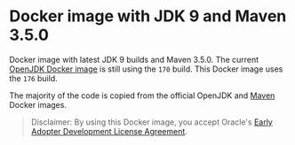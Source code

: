 # Docker image with JDK 9 and Maven 3.5.0

Docker image with latest JDK 9 builds and Maven 3.5.0. The current [OpenJDK Docker image](https://hub.docker.com/_/openjdk/) is still using the `170` build. This Docker image uses the `176` build.

The majority of the code is copied from the official OpenJDK and [Maven](https://hub.docker.com/_/maven/) Docker images.

> Disclaimer: By using this Docker image, you accept Oracle's [Early Adopter Development License Agreement](http://www.oracle.com/technetwork/licenses/ea-license-noexhibits-1938914.html).